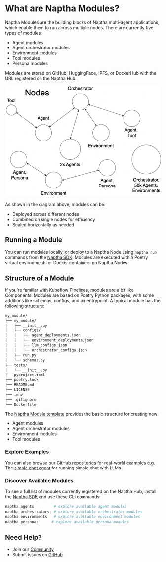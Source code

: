 # What are Naptha Modules?

Naptha Modules are the building blocks of Naptha multi-agent applications, which enable them to run across multiple nodes. There are currently five types of modules:

- Agent modules  
- Agent orchestrator modules
- Environment modules
- Tool modules
- Persona modules

Modules are stored on GitHub, HuggingFace, IPFS, or DockerHub with the URL registered on the Naptha Hub.

![](/img/nodes.png)

As shown in the diagram above, modules can be:
- Deployed across different nodes
- Combined on single nodes for efficiency
- Scaled horizontally as needed



## Running a Module

You can run modules locally, or deploy to a Naptha Node using `naptha run` commands from the [Naptha SDK](https://github.com/NapthaAI/naptha-sdk). Modules are executed within Poetry virtual environments or Docker containers on Naptha Nodes.


## Structure of a Module

If you're familiar with Kubeflow Pipelines, modules are a bit like Components. Modules are based on Poetry Python packages, with some additions like schemas, configs, and an entrypoint. A typical module has the following structure:

```
my_module/
├── my_module/
│   ├── __init__.py
│   ├── configs/
│   │   ├── agent_deployments.json
│   │   ├── environment_deployments.json
│   │   ├── llm_configs.json
│   │   └── orchestrator_configs.json
│   ├── run.py
│   └── schemas.py
├── tests/
│   └── __init__.py
├── pyproject.toml
├── poetry.lock
├── README.md
├── LICENSE
├── .env
├── .gitignore
└── Dockerfile
```


The [Naptha Module template](https://github.com/NapthaAI/module_template) provides the basic structure for creating new:
- Agent modules
- Agent orchestrator modules
- Environment modules
- Tool modules

### Explore Examples
You can also browse our [GitHub repositories](https://github.com/orgs/NapthaAI/repositories) for real-world examples e.g. The [simple chat agent](https://github.com/NapthaAI/simple_chat_agent) for running simple chat with LLMs.


### Discover Available Modules
To see a full list of modules currently registered on the Naptha Hub, install the [Naptha SDK](https://github.com/NapthaAI/naptha-sdk) and use these CLI commands:
```bash
naptha agents         # explore available agent modules
naptha orchestrators  # explore available orchestrator modules
naptha environments   # explore available environment modules
naptha personas      # explore available persona modules
```


## Need Help?
- Join our [Community](https://naptha.ai/naptha-community)
- Submit issues on [GitHub](https://github.com/NapthaAI)